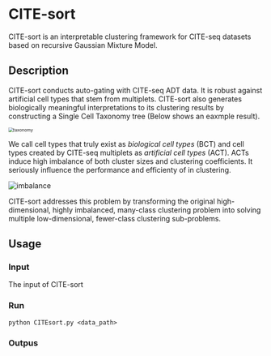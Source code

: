 # CITE-sort

CITE-sort is an interpretable clustering framework for CITE-seq datasets based on recursive Gaussian Mixture Model. 

## Description

CITE-sort conducts auto-gating with CITE-seq ADT data. It is robust against artificial cell types that stem from multiplets. CITE-sort also generates biologically meaningful interpretations to its clustering results by constructing a Single Cell Taxonomy tree (Below shows an eaxmple result).

<img src="/Users/qiuyulian/Documents/project/Matryoshka/readme_figs/taxonomy.png" alt="taxonomy" style="zoom:60%;" />

We call cell types that truly exist as *biological cell types* (BCT) and cell types created by CITE-seq multiplets as *artificial cell types* (ACT).   ACTs induce high imbalance of both cluster sizes and clustering coefficients. It seriously influence the performance and efficienty of in clustering. 

![imbalance](/Users/qiuyulian/Documents/project/Matryoshka/readme_figs/ACTimbalance.png)

CITE-sort addresses this problem by transforming the original high-dimensional, highly imbalanced, many-class clustering problem into solving multiple low-dimensional, fewer-class clustering sub-problems.   

## Usage

### Input

The input of CITE-sort 

### Run

`python CITEsort.py <data_path>`

### Outpus





